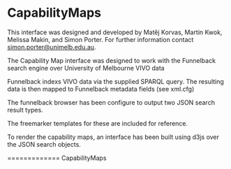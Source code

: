 CapabilityMaps
==============
This interface was designed and developed by Matěj Korvas, Martin Kwok, Melissa Makin, and Simon Porter.
For further information contact simon.porter@unimelb.edu.au.

The Capability Map interface was designed to work with the Funnelback search engine over University of Melbourne VIVO data

Funnelback indexs VIVO data via the supplied SPARQL query.
The resulting data is then mapped to Funnelback metadata fields (see xml.cfg)

The funnelback browser has been configure to output two JSON search result types.

The freemarker templates for these are included for reference.

To render the capability maps, an interface has been built using d3js over the JSON search objects.

=============
CapabilityMaps
